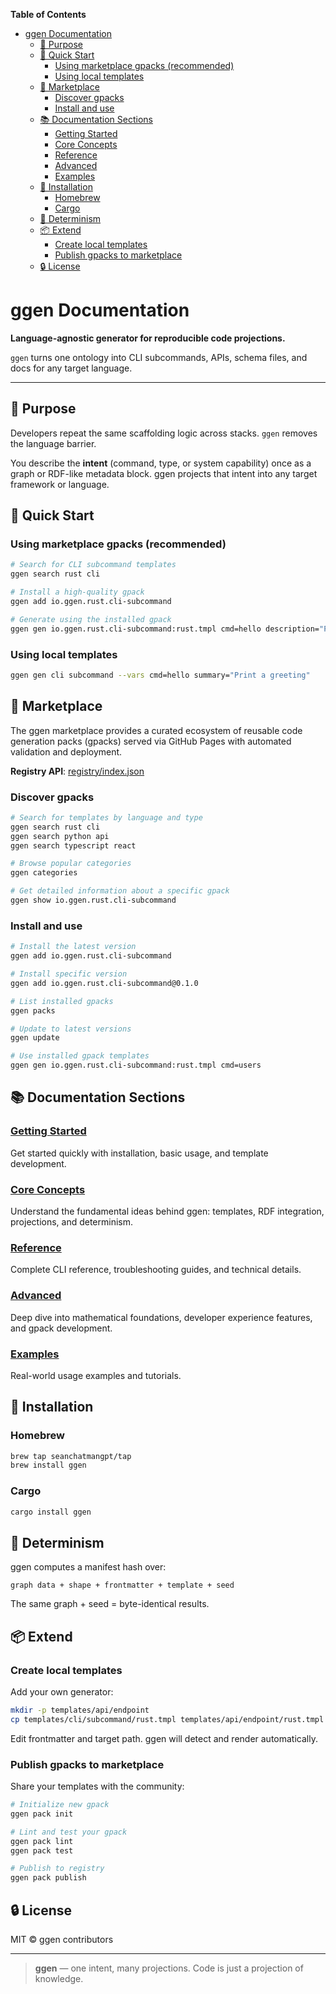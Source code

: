 <!-- START doctoc generated TOC please keep comment here to allow auto update -->
<!-- DON'T EDIT THIS SECTION, INSTEAD RE-RUN doctoc TO UPDATE -->
**Table of Contents**

- [ggen Documentation](#ggen-documentation)
  - [🧭 Purpose](#-purpose)
  - [🚀 Quick Start](#-quick-start)
    - [Using marketplace gpacks (recommended)](#using-marketplace-gpacks-recommended)
    - [Using local templates](#using-local-templates)
  - [🏪 Marketplace](#-marketplace)
    - [Discover gpacks](#discover-gpacks)
    - [Install and use](#install-and-use)
  - [📚 Documentation Sections](#-documentation-sections)
    - [Getting Started](#getting-started)
    - [Core Concepts](#core-concepts)
    - [Reference](#reference)
    - [Advanced](#advanced)
    - [Examples](#examples)
  - [🔧 Installation](#-installation)
    - [Homebrew](#homebrew)
    - [Cargo](#cargo)
  - [🔁 Determinism](#-determinism)
  - [📦 Extend](#-extend)
    - [Create local templates](#create-local-templates)
    - [Publish gpacks to marketplace](#publish-gpacks-to-marketplace)
  - [🔒 License](#-license)

<!-- END doctoc generated TOC please keep comment here to allow auto update -->

# ggen Documentation

**Language-agnostic generator for reproducible code projections.**

`ggen` turns one ontology into CLI subcommands, APIs, schema files, and docs for any target language.

---

## 🧭 Purpose

Developers repeat the same scaffolding logic across stacks. `ggen` removes the language barrier.

You describe the **intent** (command, type, or system capability) once as a graph or RDF-like metadata block. ggen projects that intent into any target framework or language.

## 🚀 Quick Start

### Using marketplace gpacks (recommended)

```bash
# Search for CLI subcommand templates
ggen search rust cli

# Install a high-quality gpack
ggen add io.ggen.rust.cli-subcommand

# Generate using the installed gpack
ggen gen io.ggen.rust.cli-subcommand:rust.tmpl cmd=hello description="Print a greeting"
```

### Using local templates

```bash
ggen gen cli subcommand --vars cmd=hello summary="Print a greeting"
```

## 🏪 Marketplace

The ggen marketplace provides a curated ecosystem of reusable code generation packs (gpacks) served via GitHub Pages with automated validation and deployment.

**Registry API**: [registry/index.json](registry/index.json)

### Discover gpacks

```bash
# Search for templates by language and type
ggen search rust cli
ggen search python api
ggen search typescript react

# Browse popular categories
ggen categories

# Get detailed information about a specific gpack
ggen show io.ggen.rust.cli-subcommand
```

### Install and use

```bash
# Install the latest version
ggen add io.ggen.rust.cli-subcommand

# Install specific version
ggen add io.ggen.rust.cli-subcommand@0.1.0

# List installed gpacks
ggen packs

# Update to latest versions
ggen update

# Use installed gpack templates
ggen gen io.ggen.rust.cli-subcommand:rust.tmpl cmd=users
```

## 📚 Documentation Sections

### [Getting Started](guides/install.md)
Get started quickly with installation, basic usage, and template development.

### [Core Concepts](concepts/frontmatter.md)
Understand the fundamental ideas behind ggen: templates, RDF integration, projections, and determinism.

### [Reference](reference/cli.md)
Complete CLI reference, troubleshooting guides, and technical details.

### [Advanced](advanced/calculus.md)
Deep dive into mathematical foundations, developer experience features, and gpack development.

### [Examples](examples/cli-subcommand-multi.md)
Real-world usage examples and tutorials.

## 🔧 Installation

### Homebrew

```bash
brew tap seanchatmangpt/tap
brew install ggen
```

### Cargo

```bash
cargo install ggen
```

## 🔁 Determinism

ggen computes a manifest hash over:

```
graph data + shape + frontmatter + template + seed
```

The same graph + seed = byte-identical results.

## 📦 Extend

### Create local templates

Add your own generator:

```bash
mkdir -p templates/api/endpoint
cp templates/cli/subcommand/rust.tmpl templates/api/endpoint/rust.tmpl
```

Edit frontmatter and target path. ggen will detect and render automatically.

### Publish gpacks to marketplace

Share your templates with the community:

```bash
# Initialize new gpack
ggen pack init

# Lint and test your gpack
ggen pack lint
ggen pack test

# Publish to registry
ggen pack publish
```

## 🔒 License

MIT © ggen contributors

---

> **ggen** — one intent, many projections.
> Code is just a projection of knowledge.
